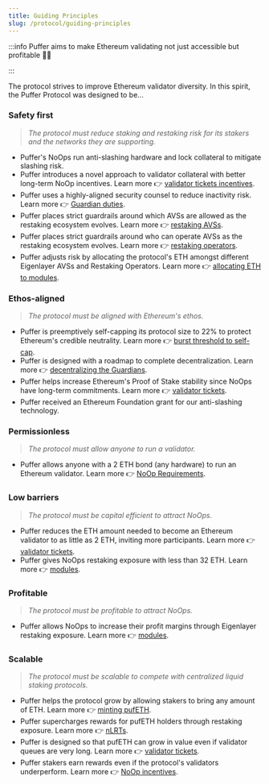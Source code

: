 ```yaml
---
title: Guiding Principles
slug: /protocol/guiding-principles
---
```


:::info
Puffer aims to make Ethereum validating not just accessible but profitable 💪🐡

:::

The protocol strives to improve Ethereum validator diversity. In this spirit, the Puffer Protocol was designed to be...

### Safety first

> _The protocol must reduce staking and restaking risk for its stakers and the networks they are supporting._

- Puffer's NoOps run anti-slashing hardware and lock collateral to mitigate slashing risk.
- Puffer introduces a novel approach to validator collateral with better long-term NoOp incentives. Learn more 👉 [validator tickets incentives](/protocol/validator-tickets).
- Puffer uses a highly-aligned security counsel to reduce inactivity risk. Learn more 👉 [Guardian duties](/protocol/guardians#what-are-their-duties).
- Puffer places strict guardrails around which AVSs are allowed as the restaking ecosystem evolves. Learn more 👉 [restaking AVSs](/protocol/puffer-modules#restricting-avss).
- Puffer places strict guardrails around who can operate AVSs as the restaking ecosystem evolves. Learn more 👉 [restaking operators](/protocol/puffer-modules#restricting-reops).
- Puffer adjusts risk by allocating the protocol's ETH amongst different Eigenlayer AVSs and Restaking Operators. Learn more 👉 [allocating ETH to modules](/protocol/puffer-modules).

### Ethos-aligned

> _The protocol must be aligned with Ethereum's ethos._

- Puffer is preemptively self-capping its protocol size to 22% to protect Ethereum's credible neutrality. Learn more 👉 [burst threshold to self-cap](/protocol/burst-threshold).
- Puffer is designed with a roadmap to complete decentralization. Learn more 👉 [decentralizing the Guardians](/protocol/guardians#roadmap-to-decentralization).
- Puffer helps increase Ethereum's Proof of Stake stability since NoOps have long-term commitments. Learn more 👉 [validator tickets](/protocol/validator-tickets#pros-and-cons).
- Puffer received an Ethereum Foundation grant for our anti-slashing technology.

### Permissionless

> _The protocol must allow anyone to run a validator._

- Puffer allows anyone with a 2 ETH bond (any hardware) to run an Ethereum validator. Learn more 👉 [NoOp Requirements](/reference/faq#%EF%B8%8F-how-much-eth-do-i-need-to-run-a-puffer-node).

### Low barriers

> _The protocol must be capital efficient to attract NoOps._

- Puffer reduces the ETH amount needed to become an Ethereum validator to as little as 2 ETH, inviting more participants. Learn more 👉 [validator tickets](/protocol/validator-tickets).
- Puffer gives NoOps restaking exposure with less than 32 ETH. Learn more 👉 [modules](/protocol/puffer-modules).

### Profitable

> _The protocol must be profitable to attract NoOps._

- Puffer allows NoOps to increase their profit margins through Eigenlayer restaking exposure. Learn more 👉 [modules](/protocol/puffer-modules).

### Scalable

> _The protocol must be scalable to compete with centralized liquid staking protocols._

- Puffer helps the protocol grow by allowing stakers to bring any amount of ETH. Learn more 👉 [minting pufETH](/protocol/nlrt).
- Puffer supercharges rewards for pufETH holders through restaking exposure. Learn more 👉 [nLRTs](/protocol/nlrt).
- Puffer is designed so that pufETH can grow in value even if validator queues are very long. Learn more 👉 [validator tickets](/protocol/validator-tickets#pros-and-cons).
- Puffer stakers earn rewards even if the protocol's validators underperform. Learn more 👉 [NoOp incentives](/protocol/validator-tickets#why--noop-incentives).
